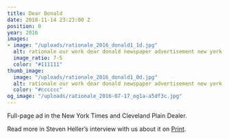 ```yaml
---
title: Dear Donald
date: 2018-11-14 23:23:00 Z
position: 0
year: 2016
images:
- image: "/uploads/rationale_2016_donald1_1d.jpg"
  alt: rationale our work dear donald newspaper advertisement new york times
  image_ratio: 7-5
  color: "#111111"
thumb_image:
  image: "/uploads/rationale_2016_donald1_0d.jpg"
  alt: rationale our work dear donald newspaper advertisement new york times
  color: "#cccccc"
og_image: "/uploads/rationale_2016-07-17_og1a-a5df3c.jpg"
---
```


Full-page ad in the New York Times and Cleveland Plain Dealer.

Read more in Steven Heller’s interview with us about it on [Print](http://www.printmag.com/daily-heller/letter-to-a-divider-sean-wolcott/). 